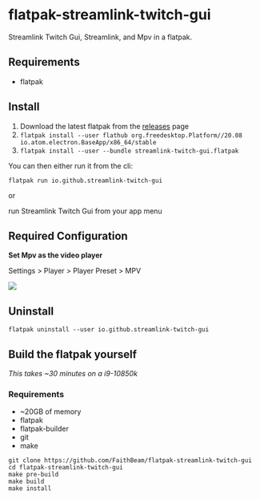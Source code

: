 # flatpak-streamlink-twitch-gui

Streamlink Twitch Gui, Streamlink, and Mpv in a flatpak.

## Requirements

* flatpak

## Install

1. Download the latest flatpak from the [releases](https://github.com/FaithBeam/flatpak-streamlink-twitch-gui/releases) page
2. ```flatpak install --user flathub org.freedesktop.Platform//20.08 io.atom.electron.BaseApp/x86_64/stable```
3. ```flatpak install --user --bundle streamlink-twitch-gui.flatpak```

You can then either run it from the cli:

```flatpak run io.github.streamlink-twitch-gui```

or 

run Streamlink Twitch Gui from your app menu

## Required Configuration

**Set Mpv as the video player**

Settings > Player > Player Preset > MPV

![](https://i.imgur.com/ahihCfx.png)

## Uninstall

```flatpak uninstall --user io.github.streamlink-twitch-gui```

## Build the flatpak yourself

*This takes ~30 minutes on a i9-10850k*

### Requirements

* ~20GB of memory
* flatpak
* flatpak-builder
* git
* make

```
git clone https://github.com/FaithBeam/flatpak-streamlink-twitch-gui
cd flatpak-streamlink-twitch-gui
make pre-build
make build
make install
```